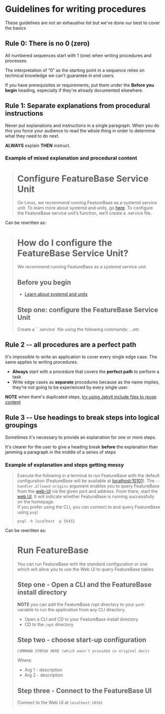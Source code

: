 # Guidelines for writing procedures

These guidelines are not an exhaustive list but we've done our best to cover the basics

## Rule 0: There is no 0 (zero)

All numbered sequences start with 1 (one) when writing procedures and processes.

The interpretation of “0” as the starting point in a sequence relies on technical knowledge we can’t guarantee in end users.

If you have prerequisites or requirements, put them under the **Before you begin** heading, especially if they're already documented elsewhere.

## Rule 1: Separate explanations from procedural instructions

Never put explanations and instructions in a single paragraph. When you do this you force your audience to read the whole thing in order to determine what they need to do next.

**ALWAYS** explain **THEN** instruct.

### Example of mixed explanation and procedural content

># Configure FeatureBase Service Unit
>On Linux, we recommend running FeatureBase as a systemd service unit. To learn more about systemd and units, go [here](#). To configure the FeatureBase service unit’s function, we’ll create a .service file.

Can be rewritten as:

># How do I configure the FeatureBase Service Unit?
>
>We recommend running FeatureBase as a systemd service unit.
>
>## Before you begin
>
>* [Learn about systemd and units](https://www.digitalocean.com/community/tutorials/understanding-systemd-units-and-unit-files)
>
>## Step one: configure the FeatureBase Service Unit
>
>Create a ``.service` file using the following commands:
>...etc

## Rule 2 -- all procedures are a **perfect path**

It's impossible to write an application to cover every single edge case. The same applies to writing procedures.

* **Always** start with a procedure that covers the **perfect path** to perform a task
* Write edge cases as **separate** procedures because as the name implies, they're not going to be experienced by every single user.

**NOTE** when there's duplicated steps, [try using Jekyll include files to reuse content](/help-on-help/writing-help/writing-common-include)

## Rule 3 -- Use headings to break steps into logical groupings

Sometimes it's necessary to provide an explanation for one or more steps.

It's clearer for the user to give a heading break **before** the explanation than jamming a paragraph in the middle of a series of steps

### Example of explanation and steps getting messy

>Execute the following in a terminal to run FeatureBase with the default configuration (FeatureBase will be available at [localhost:10101](http://localhost:10101)). The `--handler.allowed-origins` argument enables you to query FeatureBase from the [web-UI](/docs/community/com-api/old-web-ui) via the given port and address.
>From there, start the [web UI](/docs/community/com-api/old-web-ui). It will indicate whether FeatureBase is running successfully on the homepage.  
If you prefer using the CLI, you can connect to and query FeatureBase using `psql`
>```shell
>psql -h localhost -p 55432
>```

Can be rewritten as:

># Run FeatureBase
>
>You can run FeatureBase with the standard configuration or one which will allow you to use the Web UI to query FeatureBase tables
>
>## Step one - Open a CLI and the FeatureBase install directory
>
>**NOTE** you can add the FeatureBase /opt directory to your `path` variable to run the application from any CLI directory.
>
>* Open a CLI and CD to your FeatureBase install directory
>* CD to the `/opt` directory
>
>## Step two - choose start-up configuration
>
>```
>COMMAND SYNTAX HERE (which wasn't provided in original docs)
>```
>Where:
>* Arg 1 - description
>* Arg 2 - description
>
>## Step three - Connect to the FeatureBase UI
>
>Connect to the Web UI at `localhost:10101`
>```
